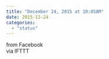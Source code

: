 ```yaml
---
title: "December 24, 2015 at 10:05AM"
date: 2015-12-24
categories: 
  - "status"
---
```


from Facebook  
via IFTTT
